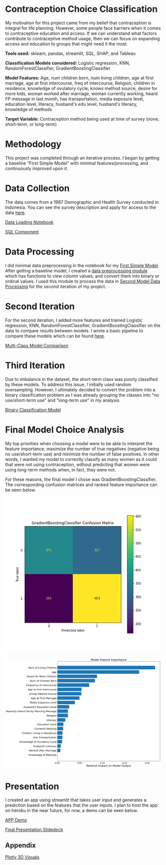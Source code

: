 # Contraception Choice Classification

My motivation for this project came from my belief that contraception is integral for life planning. However, some people face barriers when it comes to contraceptive education and access. If we can understand what factors contribute to contraceptive method usage, then we can focus on expanding access and education to groups that might need it the most. 

**Tools used:** sklearn, pandas, streamlit, SQL, SHAP, and Tableau  

**Classification Models considered:** Logistic regression, KNN, RandomForestClassifier, GradientBoostingClassifier

**Model Features:** Age, num children born, num living children, age at first marriage, age at first intercourse, freq of intercourse, Religion, children in residence, knowledge of ovulatory cycle, knows method source, desire for more kids, woman worked after marriage, woman currently working, heard FP message in last month, has transportation, media exposure level, education level, literacy, husband's edu level, husband's literacy, knowledge of methods

**Target Variable:** Contraception method being used at time of survey (none, short-term, or long-term)


# Methodology
This project was completed through an iterative process. I began by getting a baseline "First Simple Model" with minimal features/processing, and continuously improved upon it.

# Data Collection

The data comes from a 1987 Demographic and Health Survey conducted in Indonesia. You can see the survey description and apply for access to the data [here](https://dhsprogram.com/methodology/survey/survey-display-14.cfm).

[Data Loading Notebook](https://github.com/Neda-Sal/Contraception_Choice_Classification/blob/main/Data_Collection_Full_Survey.ipynb)

[SQL Component](https://github.com/Neda-Sal/Contraception_Choice_Classification/blob/main/SQL%20component.ipynb)

# Data Processing

I did minimal data preprocessing in the notebook for my [First Simple Model](https://github.com/Neda-Sal/Contraception_Choice_Classification/blob/main/First_Simple_Model.ipynb). After getting a baseline model, I created a [data preprocessing module ](https://github.com/Neda-Sal/Contraception_Choice_Classification/blob/main/pre_process.py) which has functions to view column values, and convert them into binary or ordinal values. I used this module to process the data in [Second Model Data Processing](https://github.com/Neda-Sal/Contraception_Choice_Classification/blob/main/Model_2_Data_processing.ipynb) for the second iteration of my project.

# Second Iteration

For the second iteration, I added more features and trained Logistic regression, KNN, RandomForestClassifier, GradientBoostingClassifier on the data to compare results between models. I wrote a basic pipeline to compare these models which can be found  [here](https://github.com/Neda-Sal/Contraception_Choice_Classification/blob/main/compare_models.py). 

[Multi-Class Model Comparison](https://github.com/Neda-Sal/Contraception_Choice_Classification/blob/main/multiclass_model2_choice.ipynb)

# Third Iteration

Due to imbalance in the dataset, the short-term class was poorly classified by these models. To address this issue, I initially used random oversampling. However, I ultimately decided to convert the problem into a binary classification problem as I was already grouping the classes into "no use/short-term use" and "long-term use" in my analysis.

[Binary Classification Model](https://github.com/Neda-Sal/Contraception_Choice_Classification/blob/main/Binary_model.ipynb)

# Final Model Choice Analysis

My top priorities when choosing a model were to be able to interpret the feature importance, maximize the number of true negatives (negative being no use/short-term use) and minimize the number of false positives. In other words, I wanted my model to correctly classify as many women as it could that were not using contraception, without predicting that women were using long-term methods when, in fact, they were not.

For these reasons, the final model I chose was GradientBoostingClassifier. The corresponding confusion matrices and ranked feature importance can be seen below.

![Confusion Matrix](GBC_confusion_matrix.png)

![Feature Importance](feature_importance.png)

# Presentation

I created an app using streamlit that takes user input and generates a prediction based on the features that the user inputs. I plan to host the app on heroku in the near future, for now, a demo can be seen below.

[APP Demo](https://github.com/Neda-Sal/Contraception_Choice_Classification/blob/main/contraception_streamlit_app.webm)

[Final Presentation Slidedeck](https://github.com/Neda-Sal/Contraception_Choice_Classification/blob/main/Contraception_Choices_Presentation.pdf)

## Appendix

[Plotly 3D Visuals](https://github.com/Neda-Sal/Contraception_Choice_Classification/blob/main/plotly_visuals.ipynb)
